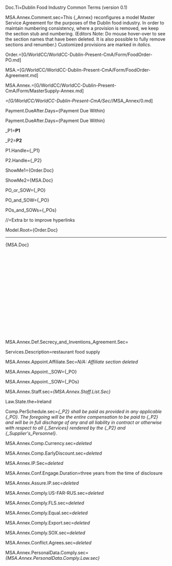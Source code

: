 Doc.Ti=Dublin Food Industry Common Terms (version 0.1)

MSA.Annex.Comment.sec=This {_Annex} reconfigures a model Master Service Agreement for the purposes of the Dublin food industry.  In order to maintain numbering consistency, where a provision is removed, we keep the section stub and numbering.  (Editors Note:  Do mouse hover-over to see the section names that have been deleted.  It is also possible to fully remove sections and renumber.) Customized provisions are marked in <i>italics</i>.

Order.=[G/WorldCC/WorldCC-Dublin-Present-CmA/Form/FoodOrder-PO.md]

MSA.=[G/WorldCC/WorldCC-Dublin-Present-CmA/Form/FoodOrder-Agreement.md]

MSA.Annex.=[G/WorldCC/WorldCC-Dublin-Present-CmA/Form/MasterSupply-Annex.md]

_=[G/WorldCC/WorldCC-Dublin-Present-CmA/Sec/_/MSA_Annex/0.md]

Payment.DueAfter.Days={Payment Due Within}

Payment.DueAfter.Days={Payment Due Within}

_P1=<b>P1</b>

_P2=<b>P2</b>

P1.Handle={_P1}

P2.Handle={_P2}

ShowMe1={Order.Doc}

ShowMe2={MSA.Doc}

PO_or_SOW={_PO}

PO_and_SOW={_PO}

POs_and_SOWs={_POs}

//=Extra br to improve hyperlinks

Model.Root={Order.Doc}<hr>{MSA.Doc}<br><br><br><br><br><br><br><br><br><br><br><br><br><br><br><br><br>


MSA.Annex.Def.Secrecy_and_Inventions_Agreement.Sec=   

Services.Description=restaurant food supply

MSA.Annex.Appoint.Affiliate.Sec=<i>N/A: Affiliate section deleted</i>

MSA.Annex.Appoint._SOW={_PO}

MSA.Annex.Appoint._SOW={_POs}

MSA.Annex.Staff.sec=<i>{MSA.Annex.Staff.List.Sec}</i>

Law.State.the=Ireland

Comp.PerSchedule.sec=<i>{_P2} shall be paid as provided in any applicable {_PO}. The foregoing will be the entire compensation to be paid to {_P2} and will be in full discharge of any and all liability in contract or otherwise with respect to all {_Services} rendered by the {_P2} and {_Supplier's_Personnel}.</i>

MSA.Annex.Comp.Currency.sec=<i>deleted</i>

MSA.Annex.Comp.EarlyDiscount.sec=<i>deleted</i>

MSA.Annex.IP.Sec=<i>deleted</i>

MSA.Annex.Conf.Engage.Duration=three years from the time of disclosure

MSA.Annex.Assure.IP.sec=<i>deleted</i>

MSA.Annex.Comply.US-FAR-RUS.sec=<i>deleted</i>

MSA.Annex.Comply.FLS.sec=<i>deleted</i>

MSA.Annex.Comply.Equal.sec=<i>deleted</i>

MSA.Annex.Comply.Export.sec=<i>deleted</i>

MSA.Annex.Comply.SOX.sec=<i>deleted</i>

MSA.Annex.Conflict.Agrees.sec=<i>deleted</i>

MSA.Annex.PersonalData.Comply.sec=<i>{MSA.Annex.PersonalData.Comply.Law.sec}</i>